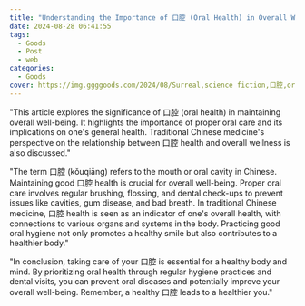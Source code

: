 ```yaml
---
title: "Understanding the Importance of 口腔 (Oral Health) in Overall Well-being"
date: 2024-08-28 06:41:55
tags:
  - Goods
  - Post
  - web
categories:
  - Goods
cover: https://img.ggggoods.com/2024/08/Surreal,science fiction,口腔,oral cavity,technology,tech,diagrams,renderings,colors_20240830_00001_.png
---
```


"This article explores the significance of 口腔 (oral health) in maintaining overall well-being. It highlights the importance of proper oral care and its implications on one's general health. Traditional Chinese medicine's perspective on the relationship between 口腔 health and overall wellness is also discussed."

"The term 口腔 (kǒuqiāng) refers to the mouth or oral cavity in Chinese. Maintaining good 口腔 health is crucial for overall well-being. Proper oral care involves regular brushing, flossing, and dental check-ups to prevent issues like cavities, gum disease, and bad breath. In traditional Chinese medicine, 口腔 health is seen as an indicator of one's overall health, with connections to various organs and systems in the body. Practicing good oral hygiene not only promotes a healthy smile but also contributes to a healthier body."

"In conclusion, taking care of your 口腔 is essential for a healthy body and mind. By prioritizing oral health through regular hygiene practices and dental visits, you can prevent oral diseases and potentially improve your overall well-being. Remember, a healthy 口腔 leads to a healthier you."
